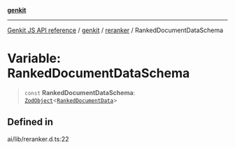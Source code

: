 [**genkit**](../../README.md)

***

[Genkit JS API reference](../../../README.md) / [genkit](../../README.md) / [reranker](../README.md) / RankedDocumentDataSchema

# Variable: RankedDocumentDataSchema

> `const` **RankedDocumentDataSchema**: [`ZodObject`](../../namespaces/z/classes/ZodObject.md)\<[`RankedDocumentData`](../type-aliases/RankedDocumentData.md)\>

## Defined in

ai/lib/reranker.d.ts:22
